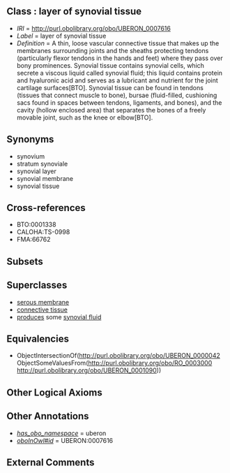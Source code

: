 
## Class : layer of synovial tissue

 * *IRI* = http://purl.obolibrary.org/obo/UBERON_0007616
 * *Label* = layer of synovial tissue
 * *Definition* = A thin, loose vascular connective tissue that makes up the membranes surrounding joints and the sheaths protecting tendons (particularly flexor tendons in the hands and feet) where they pass over bony prominences. Synovial tissue contains synovial cells, which secrete a viscous liquid called synovial fluid; this liquid contains protein and hyaluronic acid and serves as a lubricant and nutrient for the joint cartilage surfaces[BTO]. Synovial tissue can be found in tendons (tissues that connect muscle to bone), bursae (fluid-filled, cushioning sacs found in spaces between tendons, ligaments, and bones), and the cavity (hollow enclosed area) that separates the bones of a freely movable joint, such as the knee or elbow[BTO].

## Synonyms

 * synovium
 * stratum synoviale
 * synovial layer
 * synovial membrane
 * synovial tissue

## Cross-references

 * BTO:0001338
 * CALOHA:TS-0998
 * FMA:66762

## Subsets


## Superclasses

 * [serous membrane](../../UBERON/42/UBERON_0000042.md)
 * [connective tissue](../../UBERON/84/UBERON_0002384.md)
 * [produces](../../RO/00/RO_0003000.md) some [synovial fluid](../../UBERON/90/UBERON_0001090.md)

## Equivalencies

 * ObjectIntersectionOf(<http://purl.obolibrary.org/obo/UBERON_0000042> ObjectSomeValuesFrom(<http://purl.obolibrary.org/obo/RO_0003000> <http://purl.obolibrary.org/obo/UBERON_0001090>))

## Other Logical Axioms


## Other Annotations

 * *[has_obo_namespace](../../ce/oboInOwl#hasOBONamespace.md)* = uberon
 * *[oboInOwl#id](../../id/oboInOwl#id.md)* = UBERON:0007616

## External Comments

